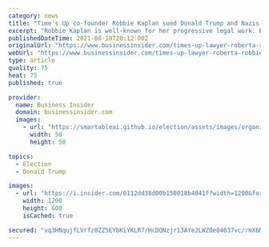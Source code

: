 ```yaml
---
category: news
title: "Time's Up co-founder Robbie Kaplan sued Donald Trump and Nazis. But she's also helped at least 3 targets of sex misconduct claims."
excerpt: "Robbie Kaplan is well-known for her progressive legal work. But her work for clients accused of sexual misconduct cover-ups has reared its head."
publishedDateTime: 2021-08-10T20:12:00Z
originalUrl: "https://www.businessinsider.com/times-up-lawyer-roberta-robbie-kaplans-sex-misconduct-clients-cuomo-2021-8"
webUrl: "https://www.businessinsider.com/times-up-lawyer-roberta-robbie-kaplans-sex-misconduct-clients-cuomo-2021-8"
type: article
quality: 75
heat: 75
published: true

provider:
  name: Business Insider
  domain: businessinsider.com
  images:
    - url: "https://smartableai.github.io/election/assets/images/organizations/businessinsider.com-50x50.jpg"
      width: 50
      height: 50

topics:
  - Election
  - Donald Trump

images:
  - url: "https://i.insider.com/6112dd38d00b150018b4041f?width=1200&format=jpeg"
    width: 1200
    height: 600
    isCached: true

secured: "vq3HNqujfLVrfz8ZZ5EYbKiYKLR7/HcDQNzjr13AYeJLWZOe84637vc/rmX6MInGOOHlOREBi9eX/z8bXlaT2GFF28tyfExYh49emUJXBn//bdXHRysSPrRNmFqcoS71cAVto9MaQAqcBfcAoOVuBHU2FR2Z8sXHa9ZRC20NDZFDLY9g3L9DAT6hniZuD5/+bbdM+l2SYIZ3J3B7APQkUGcQ0Z4dHGk9+mDyWW8xi2Ujvkf4rRWdlp0V8Pek3nC3FUI09xBUzNcuT+w5z5wZUd8+mFmVMaVwQk7cGe1CzPu8y4PhL4THkO2tjdqMRrMG3irNB8MNbS4SJ8A3E4POlW5DhuEERguZRm/JOztu10I=;Y5AxbRw5Dp/Tgx66J1KL6Q=="
---
```


